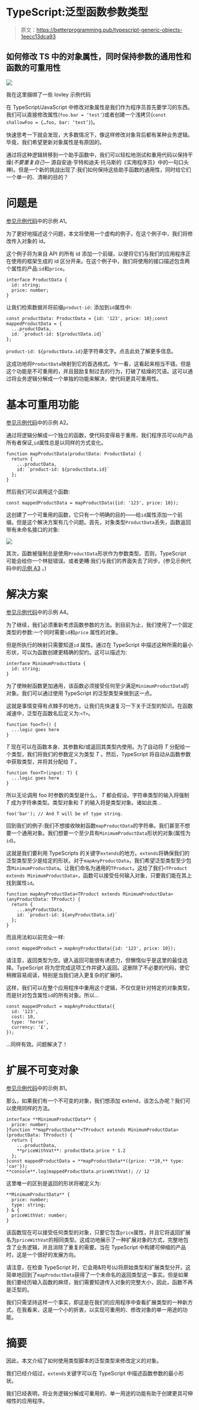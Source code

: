 # TypeScript:泛型函数参数类型

> 原文：<https://betterprogramming.pub/typescript-generic-objects-1eecc13dca93>

## 如何修改 TS 中的对象属性，同时保持参数的通用性和函数的可重用性

![](img/e4b36b252c144180687de9a2d14c75b5.png)

我在这里捆绑了一些 lovley 示例代码

在 TypeScript/JavaScript 中修改对象属性是我们作为程序员首先要学习的东西。我们可以直接修改属性(`foo.bar = ‘test’`)或者创建一个浅拷贝(`const shallowFoo = {…foo, bar: ‘test’}`)。

快速思考一下就会发现，大多数情况下，像这样修改对象背后都有某种业务逻辑。毕竟，我们希望更新对象属性是有原因的。

通过将这种逻辑转移到一个助手函数中，我们可以轻松地测试和重用代码以保持干燥(*不要重复自己—* 源自安迪·亨特和迪夫·托马斯的《实用程序员》中的一句口头禅)。但是一个新的挑战出现了:我们如何保持这些助手函数的通用性，同时给它们一个单一的、清晰的目的？

# 问题是

[参见示例代码](https://github.com/vleandersson/example-typescript-generics)中的示例 A1。

为了更好地描述这个问题，本文将使用一个虚构的例子，在这个例子中，我们将修改传入对象的 id。

这个例子将为来自 API 的所有 id 添加一个前缀，以便将它们与我们的应用程序正在使用的框架生成的 id 区分开来。在这个例子中，我们将使用的接口描述包含两个属性的产品:`id`和`price`。

```
interface ProductData {
  id: string;
  price: number;
}
```

让我们检索数据并将前缀`product-id:` 添加到`id`属性中:

```
const productData: ProductData = {id: '123', price: 10};const mappedProductData = {
  ...productData,
  id: `product-id: ${productData.id}`
};
```

``product-id: ${productData.id}``是字符串文字。点击此处了解更多信息。

这成功地将`ProductData`映射到它的首选格式。乍一看，这看起来相当不错。但是这个功能是不可重用的，并且鼓励复制过去的行为，打破了枯燥的咒语。这可以通过将业务逻辑分解成一个单独的功能来解决，使代码更具可重用性。

# **基本可重用功能**

[参见示例代码](https://github.com/vleandersson/example-typescript-generics)中的示例 A2。

通过将逻辑分解成一个独立的函数，使代码变得易于重用，我们程序员可以向产品所有者保证,`id`属性总是以同样的方式变化。

```
function mapProductData(productData: ProductData) {
  return {
    ...productData,
    id: `product-id: ${productData.id}`
  };
}
```

然后我们可以调用这个函数:

```
const mappedProductData = mapProductData({id: '123', price: 10});
```

这创建了一个可重用的函数，它只有一个明确的目的——给`id`属性添加一个前缀。但是这个解决方案有几个问题。首先，对象类型`ProductData`丢失，函数返回带有未命名接口的对象:

![](img/b15887d6a0d7312cf48dca1c3667a314.png)

其次，函数被强制总是使用`ProductData`形状作为参数类型。否则，TypeScript 可能会给你一个林挺错误。或者更糟:我们与我们的界面失去了同步。(参见示例代码中的[示例 A3](https://github.com/vleandersson/example-typescript-generics) 。)

# 解决方案

[参见示例代码](https://github.com/vleandersson/example-typescript-generics)中的示例 A4。

为了继续，我们必须重新考虑函数参数的方法。到目前为止，我们使用了一个固定类型的参数:一个同时需要`id`和`price` 属性的对象。

但是所执行的映射只需要知道`id` 属性。通过在 TypeScript 中描述这种所需的最小形状，可以为函数创建更精确的契约。这可以描述为:

```
interface MinimumProductData {
  id: string;
}
```

为了使映射函数更加通用，该函数必须接受任何至少满足`MinimumProductData`的对象。我们可以通过使用 TypeScript 的泛型类型来做到这一点。

这就是事情变得有点棘手的地方。让我们先快速复习一下关于泛型的知识。在函数减速中，泛型在函数名后定义为:`<T>`。

```
function foo<T>() {
  ...logic goes here
}
```

*T* 现在可以在函数本身、其参数和/或返回其类型内使用。为了自动将 *T* 分配给一个类型，我们将我们的参数定义为类型 *T* 。然后，TypeScript 将自动从函数参数中获取类型，并将其分配给 *T* 。

```
function foo<T>(input: T) {
  ...logic goes here
}
```

所以无论调用 foo 时参数的类型是什么， *T* 都会假设。字符串类型的输入将强制 *T* 成为字符串类型。类型对象和 *T* 的输入将是类型对象。诸如此类…

```
foo('bar'); // And T will be of type string.
```

回到我们的例子:我们不想接收映射函数`mapProductData`的字符串。我们甚至不想要一个通用对象。我们想要一个至少具有`MinimumProductData`形状的对象(属性为`id`)。

这就是我们要利用 TypeScripts 的关键字`extends`的地方。`extends`将确保我们的泛型类型至少是给定的形状。对于`mapAnyProductData`，我们希望泛型类型至少包含`MinimumProductData`。让我们命名为通用的`TProduct`。这给了我们`<TProduct extends MinimumProductData>`，函数可以接受任何输入对象，只要我们能在其上找到属性`id`。

```
function mapAnyProductData<TProduct extends MinimumProductData>(anyProductData: TProduct) {
  return {
    ...anyProductData,
    id: `product-id: ${anyProductData.id}`
  };
}
```

而且用法和以前完全一样:

```
const mappedProduct = mapAnyProductData({id: '123', price: 10});
```

请注意，返回类型为空。键入返回可能很有诱惑力，但懒惰似乎是这里的最佳选择。TypeScript 将为您完成这项工作并键入返回。这删除了不必要的代码，使它稍微容易阅读，特别是当我们进入更复杂的扩展时。

这样，我们可以在整个应用程序中重用这个逻辑，不仅仅是针对特定的对象类型，而是针对包含属性`id`的所有对象。所以…

```
const mappedProduct = mapAnyProductData({
  id: '123', 
  cost: 10, 
  type: 'horse', 
  currency: '£',
});
```

…同样有效。问题解决了！

# 扩展不可变对象

[参见示例代码](https://github.com/vleandersson/example-typescript-generics)中的示例 B1。

那么，如果我们有一个不可变的对象，我们想添加 extend，该怎么办呢？我们可以使用同样的方法。

```
interface **MinimumProductData** {
  price: number;
}function **mapProductData**<TProduct extends MinimumProductData>(productData: TProduct) {
  return {
    ...productData,
    **priceWithVat**: productData.price * 1.2
  };
}const mappedProductData = **mapProductData**({price: **10,** type: 'car'});
**console**.log(mappedProductData.priceWithVat); // 12
```

这里唯一的区别是返回的形状将被定义为:

```
**MinimumProductData** {
  price: number;
  type: string;
} & {
  priceWithVat: number;
}
```

该函数现在可以接受任何类型的对象，只要它包含`price`属性，并且它将返回扩展名为`priceWithVat`的相同类型。这成功地展示了一种扩展对象的方式，完整地包含了业务逻辑，并且消除了重复的需要。当在 TypeScript 中构建可伸缩的产品时，这是一个很好的发展方向。

请注意，在检查 TypeScript 时，它会用&符号(`&`)将原始类型和扩展类型分开。这简单地回到了`mapProductData`获得了一个未命名的返回类型这一事实。但是如果我们要经历输入函数的麻烦，我们需要知道传入对象的完整大小，因此，函数不再是泛型的。

我们只需坚持这样一个事实，即这是在我们的应用程序中查看扩展类型的一种新方式。在我看来，这是一个小的折衷，以实现可重用的、修改对象的单一用途的功能。

# 摘要

因此，本文介绍了如何使用类型脚本的泛型类型来修改定义的对象。

我们已经介绍过，`extends`关键字可以在 TypeScript 中描述函数参数的最小形状。

我们已经表明，将业务逻辑分解成可重用的、单一用途的功能有助于创建更具可伸缩性的应用程序。
